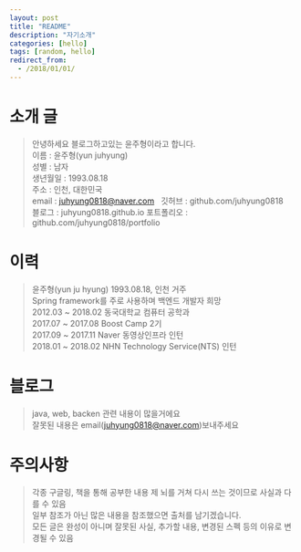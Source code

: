```yaml
---
layout: post
title: "README"
description: "자기소개"
categories: [hello]
tags: [random, hello]
redirect_from:
  - /2018/01/01/
---
```

# 소개 글
> 안녕하세요 블로그하고있는 윤주형이라고 합니다.  
이름 : 윤주형(yun juhyung)  
성별 : 남자  
생년월일 : 1993.08.18  
주소 : 인천, 대한민국  
email : juhyung0818@naver.com  
깃허브 : github.com/juhyung0818  
블로그 : juhyung0818.github.io
포트폴리오 : github.com/juhyung0818/portfolio

# 이력
> 윤주형(yun ju hyung) 1993.08.18, 인천 거주  
> Spring framework를 주로 사용하며 백엔드 개발자 희망  
> 2012.03 ~ 2018.02 동국대학교 컴퓨터 공학과  
> 2017.07 ~ 2017.08 Boost Camp 2기  
> 2017.09 ~ 2017.11 Naver 동영상인프라 인턴  
> 2018.01 ~ 2018.02 NHN Technology Service(NTS) 인턴  

# 블로그
> java, web, backen 관련 내용이 많을거에요  
> 잘못된 내용은 email(juhyung0818@naver.com)보내주세요  

# 주의사항
> 각종 구글링, 책을 통해 공부한 내용 제 뇌를 거쳐 다시 쓰는 것이므로 사실과 다를 수 있음  
> 일부 참조가 아닌 많은 내용을 참조했으면 출처를 남기겠습니다.  
> 모든 글은 완성이 아니며 잘못된 사실, 추가할 내용, 변경된 스펙 등의 이유로 변경될 수 있음  
